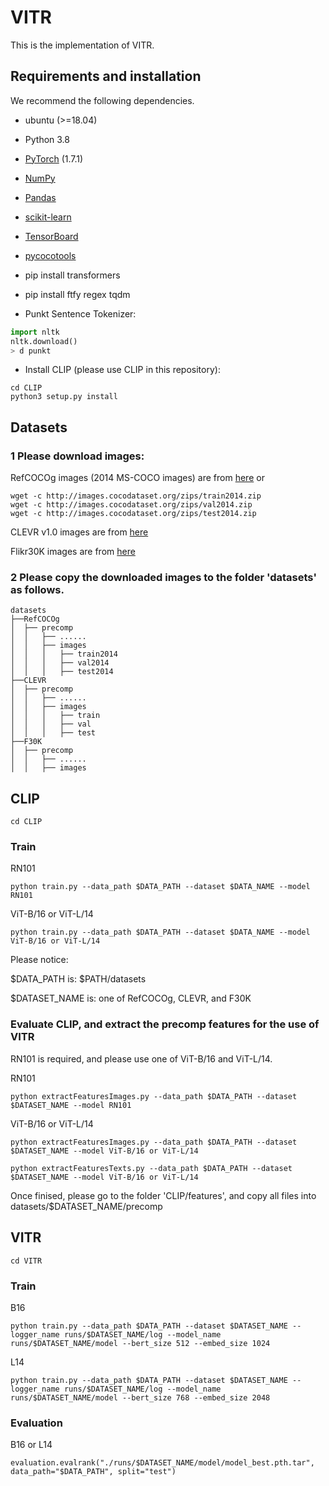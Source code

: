 # VITR
This is the implementation of VITR.

## Requirements and installation
We recommend the following dependencies.
* ubuntu (>=18.04)

* Python 3.8

* [PyTorch](https://pytorch.org/) (1.7.1)

* [NumPy](https://numpy.org/)

* [Pandas](https://pandas.pydata.org/)

* [scikit-learn](https://scikit-learn.org/stable/)

* [TensorBoard](https://github.com/TeamHG-Memex/tensorboard_logger) 

* [pycocotools](https://github.com/cocodataset/cocoapi) 

* pip install transformers

* pip install ftfy regex tqdm

* Punkt Sentence Tokenizer:

``` python
import nltk
nltk.download()
> d punkt
``` 

* Install CLIP (please use CLIP in this repository):
``` 
cd CLIP
python3 setup.py install
```

## Datasets
### 1 Please download images:

RefCOCOg images (2014 MS-COCO images) are from [here](https://cocodataset.org/#download) or
```
wget -c http://images.cocodataset.org/zips/train2014.zip
wget -c http://images.cocodataset.org/zips/val2014.zip
wget -c http://images.cocodataset.org/zips/test2014.zip
```

CLEVR v1.0 images are from [here](https://cs.stanford.edu/people/jcjohns/clevr/)

Flikr30K images are from [here](https://www.kaggle.com/datasets/hsankesara/flickr-image-dataset)

### 2 Please copy the downloaded images to the folder 'datasets' as follows.
```
datasets
├──RefCOCOg
│  ├── precomp
│  │   ├── ......
│  │   ├── images
│  │   │   ├── train2014
│  │   │   ├── val2014
│  │   │   ├── test2014
├──CLEVR
│  ├── precomp
│  │   ├── ......
│  │   ├── images
│  │   │   ├── train
│  │   │   ├── val
│  │   │   ├── test
├──F30K
│  ├── precomp
│  │   ├── ......
│  │   ├── images
```

## CLIP
```
cd CLIP
```
### Train

RN101
```
python train.py --data_path $DATA_PATH --dataset $DATA_NAME --model RN101
```
ViT-B/16 or ViT-L/14
```
python train.py --data_path $DATA_PATH --dataset $DATA_NAME --model ViT-B/16 or ViT-L/14
```

Please notice: 

$DATA_PATH is: $PATH/datasets

$DATASET_NAME is: one of RefCOCOg, CLEVR, and F30K

### Evaluate CLIP, and extract the precomp features for the use of VITR

RN101 is required, and please use one of ViT-B/16 and ViT-L/14.

RN101
```
python extractFeaturesImages.py --data_path $DATA_PATH --dataset $DATASET_NAME --model RN101
```

ViT-B/16 or ViT-L/14
```
python extractFeaturesImages.py --data_path $DATA_PATH --dataset $DATASET_NAME --model ViT-B/16 or ViT-L/14
```
```
python extractFeaturesTexts.py --data_path $DATA_PATH --dataset $DATASET_NAME --model ViT-B/16 or ViT-L/14
```
Once finised, please go to the folder 'CLIP/features', and copy all files into datasets/$DATASET_NAME/precomp

## VITR
```
cd VITR
```
### Train

B16
```
python train.py --data_path $DATA_PATH --dataset $DATASET_NAME --logger_name runs/$DATASET_NAME/log --model_name runs/$DATASET_NAME/model --bert_size 512 --embed_size 1024
```
L14
```
python train.py --data_path $DATA_PATH --dataset $DATASET_NAME --logger_name runs/$DATASET_NAME/log --model_name runs/$DATASET_NAME/model --bert_size 768 --embed_size 2048
```

### Evaluation

B16 or L14
```
evaluation.evalrank("./runs/$DATASET_NAME/model/model_best.pth.tar", data_path="$DATA_PATH", split="test")
```
